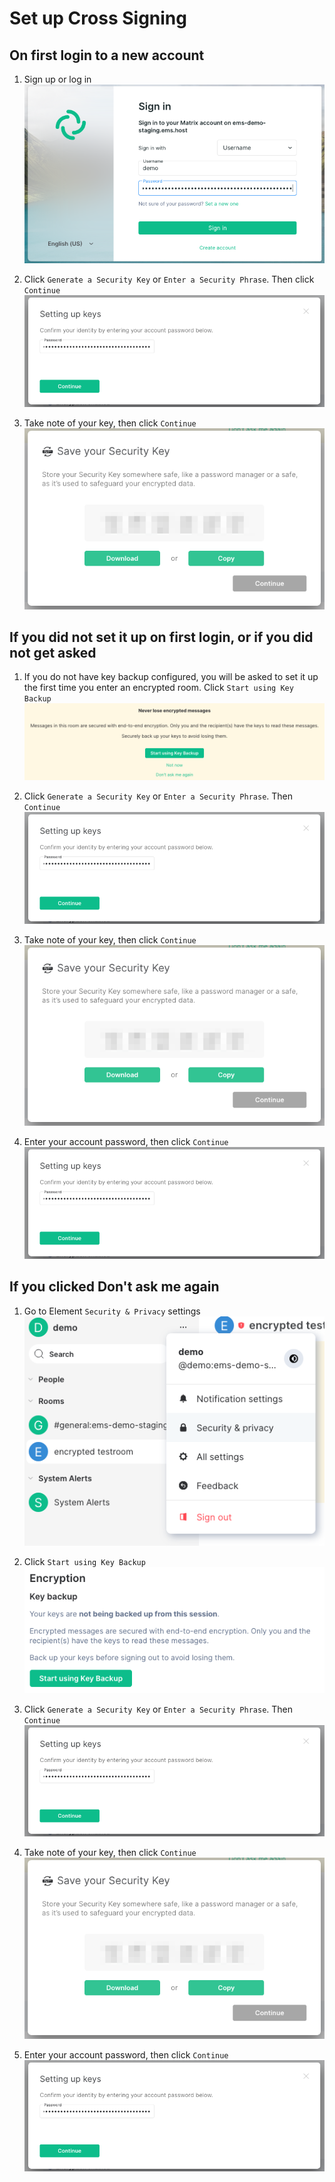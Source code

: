 # Set up Cross Signing

## On first login to a new account

1. Sign up or log in  
![temp](images/Screen%20Shot%202020-07-30%20at%202.59.21%20PM.png)

1. Click `Generate a Security Key` or `Enter a Security Phrase`. Then click `Continue`  
![temp](images/Screen%20Shot%202020-07-30%20at%203.06.50%20PM.png)

1. Take note of your key, then click `Continue`  
![temp](images/Screen%20Shot%202020-07-30%20at%203.07.52%20PM.png)

## If you did not set it up on first login, or if you did not get asked

1. If you do not have key backup configured, you will be asked to set it up the first time you enter an encrypted room. Click `Start using Key Backup`  
![temp](images/Screen%20Shot%202020-09-17%20at%204.41.12%20PM.png)

1. Click `Generate a Security Key` or `Enter a Security Phrase`. Then `Continue`  
![temp](images/Screen%20Shot%202020-07-30%20at%203.06.50%20PM.png)

1. Take note of your key, then click `Continue`  
![temp](images/Screen%20Shot%202020-07-30%20at%203.07.52%20PM.png)

1. Enter your account password, then click `Continue`  
![temp](images/Screen%20Shot%202020-07-30%20at%203.09.47%20PM.png)

## If you clicked Don't ask me again

1. Go to Element `Security & Privacy` settings  
![temp](images/Screen%20Shot%202020-07-30%20at%203.02.07%20PM.png)

1. Click `Start using Key Backup`  
![temp](images/Screen%20Shot%202020-09-17%20at%204.42.12%20PM.png)

1. Click `Generate a Security Key` or `Enter a Security Phrase`. Then `Continue`  
![temp](images/Screen%20Shot%202020-07-30%20at%203.06.50%20PM.png)

1. Take note of your key, then click `Continue`  
![temp](images/Screen%20Shot%202020-07-30%20at%203.07.52%20PM.png)

1. Enter your account password, then click `Continue`  
![temp](images/Screen%20Shot%202020-07-30%20at%203.09.47%20PM.png)
